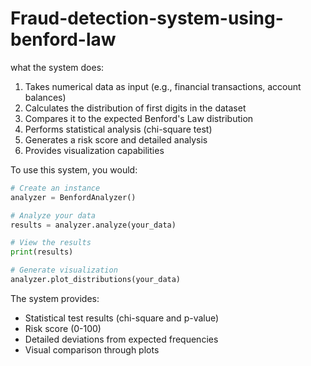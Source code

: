 # Fraud-detection-system-using-benford-law
what the system does:

1. Takes numerical data as input (e.g., financial transactions, account balances)
2. Calculates the distribution of first digits in the dataset
3. Compares it to the expected Benford's Law distribution
4. Performs statistical analysis (chi-square test)
5. Generates a risk score and detailed analysis
6. Provides visualization capabilities

To use this system, you would:

```python
# Create an instance
analyzer = BenfordAnalyzer()

# Analyze your data
results = analyzer.analyze(your_data)

# View the results
print(results)

# Generate visualization
analyzer.plot_distributions(your_data)
```

The system provides:
- Statistical test results (chi-square and p-value)
- Risk score (0-100)
- Detailed deviations from expected frequencies
- Visual comparison through plots
